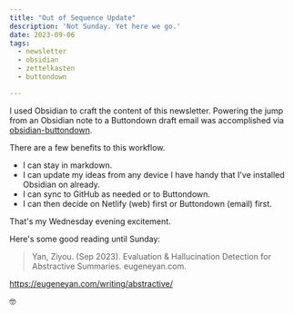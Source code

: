 ```yaml
---
title: "Out of Sequence Update"
description: 'Not Sunday. Yet here we go.'
date: 2023-09-06
tags: 
  - newsletter
  - obsidian
  - zettelkasten
  - buttondown

---
```


I used Obsidian to craft the content of this newsletter. Powering the jump from an Obsidian note to a Buttondown draft email was accomplished via [obsidian-buttondown](https://github.com/caro401/obsidian-buttondown).

There are a few benefits to this workflow. 

- I can stay in markdown.
- I can update my ideas from any device I have handy that I've installed Obsidian on already.
- I can sync to GitHub as needed  or to Buttondown.
- I can then decide on Netlify (web) first or Buttondown (email) first.

That's my Wednesday evening excitement. 

Here's some good reading until Sunday:

> Yan, Ziyou. (Sep 2023). Evaluation & Hallucination Detection for Abstractive Summaries. eugeneyan.com. 

https://eugeneyan.com/writing/abstractive/

🤓
